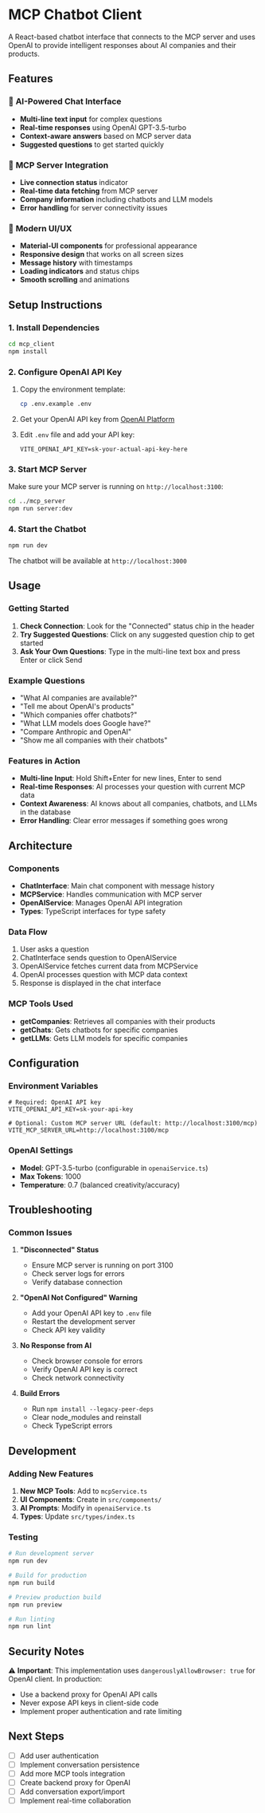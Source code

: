 # MCP Chatbot Client

A React-based chatbot interface that connects to the MCP server and uses OpenAI to provide intelligent responses about AI companies and their products.

## Features

### 🤖 **AI-Powered Chat Interface**
- **Multi-line text input** for complex questions
- **Real-time responses** using OpenAI GPT-3.5-turbo
- **Context-aware answers** based on MCP server data
- **Suggested questions** to get started quickly

### 🔗 **MCP Server Integration**
- **Live connection status** indicator
- **Real-time data fetching** from MCP server
- **Company information** including chatbots and LLM models
- **Error handling** for server connectivity issues

### 🎨 **Modern UI/UX**
- **Material-UI components** for professional appearance
- **Responsive design** that works on all screen sizes
- **Message history** with timestamps
- **Loading indicators** and status chips
- **Smooth scrolling** and animations

## Setup Instructions

### 1. **Install Dependencies**
```bash
cd mcp_client
npm install
```

### 2. **Configure OpenAI API Key**
1. Copy the environment template:
   ```bash
   cp .env.example .env
   ```

2. Get your OpenAI API key from [OpenAI Platform](https://platform.openai.com/api-keys)

3. Edit `.env` file and add your API key:
   ```env
   VITE_OPENAI_API_KEY=sk-your-actual-api-key-here
   ```

### 3. **Start MCP Server**
Make sure your MCP server is running on `http://localhost:3100`:
```bash
cd ../mcp_server
npm run server:dev
```

### 4. **Start the Chatbot**
```bash
npm run dev
```

The chatbot will be available at `http://localhost:3000`

## Usage

### **Getting Started**
1. **Check Connection**: Look for the "Connected" status chip in the header
2. **Try Suggested Questions**: Click on any suggested question chip to get started
3. **Ask Your Own Questions**: Type in the multi-line text box and press Enter or click Send

### **Example Questions**
- "What AI companies are available?"
- "Tell me about OpenAI's products"
- "Which companies offer chatbots?"
- "What LLM models does Google have?"
- "Compare Anthropic and OpenAI"
- "Show me all companies with their chatbots"

### **Features in Action**
- **Multi-line Input**: Hold Shift+Enter for new lines, Enter to send
- **Real-time Responses**: AI processes your question with current MCP data
- **Context Awareness**: AI knows about all companies, chatbots, and LLMs in the database
- **Error Handling**: Clear error messages if something goes wrong

## Architecture

### **Components**
- **ChatInterface**: Main chat component with message history
- **MCPService**: Handles communication with MCP server
- **OpenAIService**: Manages OpenAI API integration
- **Types**: TypeScript interfaces for type safety

### **Data Flow**
1. User asks a question
2. ChatInterface sends question to OpenAIService
3. OpenAIService fetches current data from MCPService
4. OpenAI processes question with MCP data context
5. Response is displayed in the chat interface

### **MCP Tools Used**
- **getCompanies**: Retrieves all companies with their products
- **getChats**: Gets chatbots for specific companies
- **getLLMs**: Gets LLM models for specific companies

## Configuration

### **Environment Variables**
```env
# Required: OpenAI API key
VITE_OPENAI_API_KEY=sk-your-api-key

# Optional: Custom MCP server URL (default: http://localhost:3100/mcp)
VITE_MCP_SERVER_URL=http://localhost:3100/mcp
```

### **OpenAI Settings**
- **Model**: GPT-3.5-turbo (configurable in `openaiService.ts`)
- **Max Tokens**: 1000
- **Temperature**: 0.7 (balanced creativity/accuracy)

## Troubleshooting

### **Common Issues**

1. **"Disconnected" Status**
   - Ensure MCP server is running on port 3100
   - Check server logs for errors
   - Verify database connection

2. **"OpenAI Not Configured" Warning**
   - Add your OpenAI API key to `.env` file
   - Restart the development server
   - Check API key validity

3. **No Response from AI**
   - Check browser console for errors
   - Verify OpenAI API key is correct
   - Check network connectivity

4. **Build Errors**
   - Run `npm install --legacy-peer-deps`
   - Clear node_modules and reinstall
   - Check TypeScript errors

## Development

### **Adding New Features**
1. **New MCP Tools**: Add to `mcpService.ts`
2. **UI Components**: Create in `src/components/`
3. **AI Prompts**: Modify in `openaiService.ts`
4. **Types**: Update `src/types/index.ts`

### **Testing**
```bash
# Run development server
npm run dev

# Build for production
npm run build

# Preview production build
npm run preview

# Run linting
npm run lint
```

## Security Notes

⚠️ **Important**: This implementation uses `dangerouslyAllowBrowser: true` for OpenAI client. In production:
- Use a backend proxy for OpenAI API calls
- Never expose API keys in client-side code
- Implement proper authentication and rate limiting

## Next Steps

- [ ] Add user authentication
- [ ] Implement conversation persistence
- [ ] Add more MCP tools integration
- [ ] Create backend proxy for OpenAI
- [ ] Add conversation export/import
- [ ] Implement real-time collaboration
